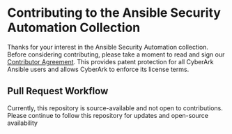 # Contributing to the Ansible Security Automation Collection

Thanks for your interest in the Ansible Security Automation collection.  Before considering contributing, please take a moment to read and sign our <a href="https://github.com/cyberark/conjur/blob/master/Contributing_OSS/CyberArk_Open_Source_Contributor_Agreement.pdf" download="conjur_contributor_agreement">Contributor Agreement</a>. This provides patent protection for all CyberArk Ansible users and allows CyberArk to enforce its license terms.

## Pull Request Workflow

Currently, this repository is source-available and not open to contributions.  Please continue to follow this repository for updates and open-source availability
